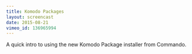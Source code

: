 ```yaml
---
title: Komodo Packages
layout: screencast
date: 2015-08-21
vimeo_id: 136965994
---
```


A quick intro to using the new Komodo Package installer from Commando.